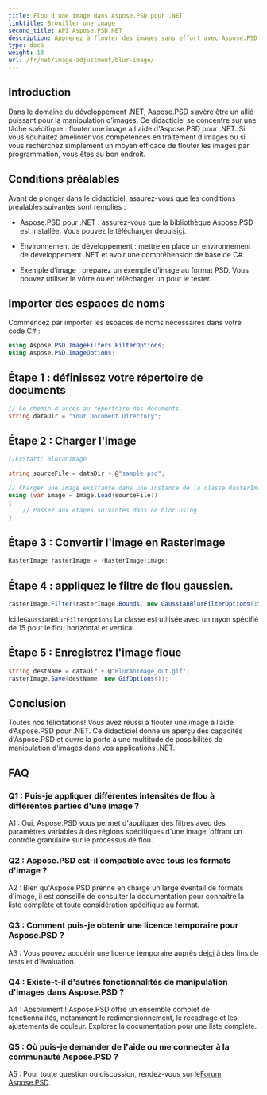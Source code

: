 ```yaml
---
title: Flou d'une image dans Aspose.PSD pour .NET
linktitle: Brouiller une image
second_title: API Aspose.PSD.NET
description: Apprenez à flouter des images sans effort avec Aspose.PSD pour .NET. Un guide étape par étape pour une manipulation transparente des images dans vos projets C#.
type: docs
weight: 13
url: /fr/net/image-adjustment/blur-image/
---
```

## Introduction

Dans le domaine du développement .NET, Aspose.PSD s’avère être un allié puissant pour la manipulation d’images. Ce didacticiel se concentre sur une tâche spécifique : flouter une image à l'aide d'Aspose.PSD pour .NET. Si vous souhaitez améliorer vos compétences en traitement d'images ou si vous recherchez simplement un moyen efficace de flouter les images par programmation, vous êtes au bon endroit.

## Conditions préalables

Avant de plonger dans le didacticiel, assurez-vous que les conditions préalables suivantes sont remplies :

-  Aspose.PSD pour .NET : assurez-vous que la bibliothèque Aspose.PSD est installée. Vous pouvez le télécharger depuis[ici](https://releases.aspose.com/psd/net/).

- Environnement de développement : mettre en place un environnement de développement .NET et avoir une compréhension de base de C#.

- Exemple d’image : préparez un exemple d’image au format PSD. Vous pouvez utiliser le vôtre ou en télécharger un pour le tester.

## Importer des espaces de noms

Commencez par importer les espaces de noms nécessaires dans votre code C# :

```csharp
using Aspose.PSD.ImageFilters.FilterOptions;
using Aspose.PSD.ImageOptions;
```

## Étape 1 : définissez votre répertoire de documents

```csharp
// Le chemin d'accès au répertoire des documents.
string dataDir = "Your Document Directory";
```

## Étape 2 : Charger l'image

```csharp
//ExStart: BluranImage

string sourceFile = dataDir + @"sample.psd";

// Charger une image existante dans une instance de la classe RasterImage
using (var image = Image.Load(sourceFile))
{
    // Passez aux étapes suivantes dans ce bloc using
}
```

## Étape 3 : Convertir l'image en RasterImage

```csharp
RasterImage rasterImage = (RasterImage)image;
```

## Étape 4 : appliquez le filtre de flou gaussien.

```csharp
rasterImage.Filter(rasterImage.Bounds, new GaussianBlurFilterOptions(15, 15));
```

 Ici le`GaussianBlurFilterOptions` La classe est utilisée avec un rayon spécifié de 15 pour le flou horizontal et vertical.

## Étape 5 : Enregistrez l'image floue

```csharp
string destName = dataDir + @"BlurAnImage_out.gif";
rasterImage.Save(destName, new GifOptions());
```

## Conclusion

Toutes nos félicitations! Vous avez réussi à flouter une image à l’aide d’Aspose.PSD pour .NET. Ce didacticiel donne un aperçu des capacités d'Aspose.PSD et ouvre la porte à une multitude de possibilités de manipulation d'images dans vos applications .NET.

## FAQ

### Q1 : Puis-je appliquer différentes intensités de flou à différentes parties d'une image ?

A1 : Oui, Aspose.PSD vous permet d'appliquer des filtres avec des paramètres variables à des régions spécifiques d'une image, offrant un contrôle granulaire sur le processus de flou.

### Q2 : Aspose.PSD est-il compatible avec tous les formats d'image ?

A2 : Bien qu'Aspose.PSD prenne en charge un large éventail de formats d'image, il est conseillé de consulter la documentation pour connaître la liste complète et toute considération spécifique au format.

### Q3 : Comment puis-je obtenir une licence temporaire pour Aspose.PSD ?

 A3 : Vous pouvez acquérir une licence temporaire auprès de[ici](https://purchase.aspose.com/temporary-license/) à des fins de tests et d’évaluation.

### Q4 : Existe-t-il d'autres fonctionnalités de manipulation d'images dans Aspose.PSD ?

A4 : Absolument ! Aspose.PSD offre un ensemble complet de fonctionnalités, notamment le redimensionnement, le recadrage et les ajustements de couleur. Explorez la documentation pour une liste complète.

### Q5 : Où puis-je demander de l'aide ou me connecter à la communauté Aspose.PSD ?

 A5 : Pour toute question ou discussion, rendez-vous sur le[Forum Aspose.PSD](https://forum.aspose.com/c/psd/34).